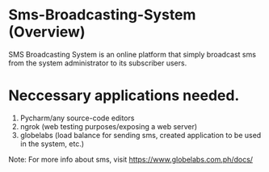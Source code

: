 # Sms-Broadcasting-System (Overview)
SMS Broadcasting System is an online platform that simply broadcast sms from the system administrator to its subscriber users.

# Neccessary applications needed.
1. Pycharm/any source-code editors 
2. ngrok (web testing purposes/exposing a web server)
3. globelabs (load balance for sending sms, created application to be used in the system, etc.)

Note: For more info about sms, visit https://www.globelabs.com.ph/docs/
